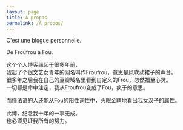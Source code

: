 ```yaml
---
layout: page
title: À propos
permalink: /À propos/
---
```


<div style="about-content">

C'est une blogue personnelle.    

De Froufrou à Fou.    

这个个人博客缘起于很多年前，    
我起了个很文艺女青年的网名叫作Froufrou，意思是风吹动裙子的声音。   
很多年之后我在自己的豆瓣域名里看到自定义的Frou，忽然福至心灵。    
一切都是命中注定，我从Froufrou变成了Fou，疯子的意思。    

而懂法语的人还能从Fou的阳性词性中，火眼金睛地看出我女汉子的属性。    

此博，纪念我十年的一事无成。   
也必须见证我所有的努力。   
</div>


